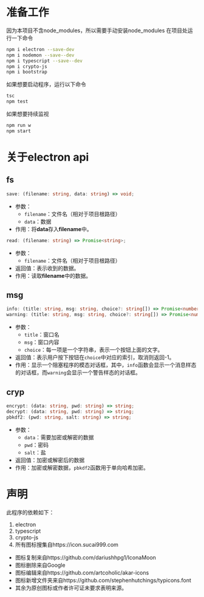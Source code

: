 # 准备工作
因为本项目不含node_modules，所以需要手动安装node_modules
在项目处运行一下命令
```bash
npm i electron --save-dev
npm i nodemon --save--dev
npm i typescript --save--dev
npm i crypto-js
npm i bootstrap
```
如果想要启动程序，运行以下命令
```bash
tsc
npm test
```
如果想要持续监视
```bash
npm run w
npm start
```

# 关于electron api
## fs
```ts
save: (filename: string, data: string) => void;
```
- 参数：
    - `filename`：文件名（相对于项目根路径）
    - `data`：数据
- 作用：将**data**存入**filename**中。
```ts
read: (filename: string) => Promise<string>;
```
- 参数：
    - `filename`：文件名（相对于项目根路径）
- 返回值：表示收到的数据。
- 作用：读取**filename**中的数据。
## msg
```ts
info: (title: string, msg: string, choice?: string[]) => Promise<number>;
warning: (title: string, msg: string, choice?: string[]) => Promise<number>;
```
- 参数：
    - `title`：窗口名
    - `msg`：窗口内容
    - `choice`：每一项是一个字符串，表示一个按钮上面的文字。
- 返回值：表示用户按下按钮在`choice`中对应的索引，取消则返回-1。
- 作用：显示一个阻塞程序的模态对话框，其中，`info`函数会显示一个消息样态的对话框，而`warning`会显示一个警告样态的对话框。
## cryp
```ts
encrypt: (data: string, pwd: string) => string;
decrypt: (data: string, pwd: string) => string;
pbkdf2: (pwd: string, salt: string) => string;
```
- 参数：
    - `data`：需要加密或解密的数据
    - `pwd`：密码
    - `salt`：盐
- 返回值：加密或解密后的数据
- 作用：加密或解密数据，`pbkdf2`函数用于单向哈希加密。

# 声明
此程序的依赖如下：
1. electron
2. typescript
3. crypto-js
4. 所有图标搜集自https://icon.sucai999.com
- 图标复制来自https://github.com/dariushhpg1/IconaMoon
- 图标删除来自Google
- 图标编辑来自https://github.com/artcoholic/akar-icons
- 图标新增文件夹来自https://github.com/stephenhutchings/typicons.font
- 其余为原创图标或作者许可证未要求表明来源。